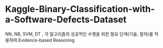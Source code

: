 # Kaggle-Binary-Classification-with-a-Software-Defects-Dataset
NN, NB, SVM, DT , 각 알고리즘의 성공적인 수행을 위한 필요 단계(기술, 절차)를 적용하여 Evidence-based Reasoning
